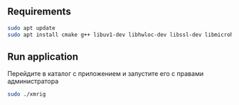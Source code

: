 ## Requirements
```bash
sudo apt update
sudo apt install cmake g++ libuv1-dev libhwloc-dev libssl-dev libmicrohttpd-dev libboost-all-dev libpoco-dev zlib1g-dev libunwind-dev python3 libboost-all-dev
```

## Run application
Перейдите в каталог с приложением и запустите его с правами администратора 
```bash
sudo ./xmrig
```